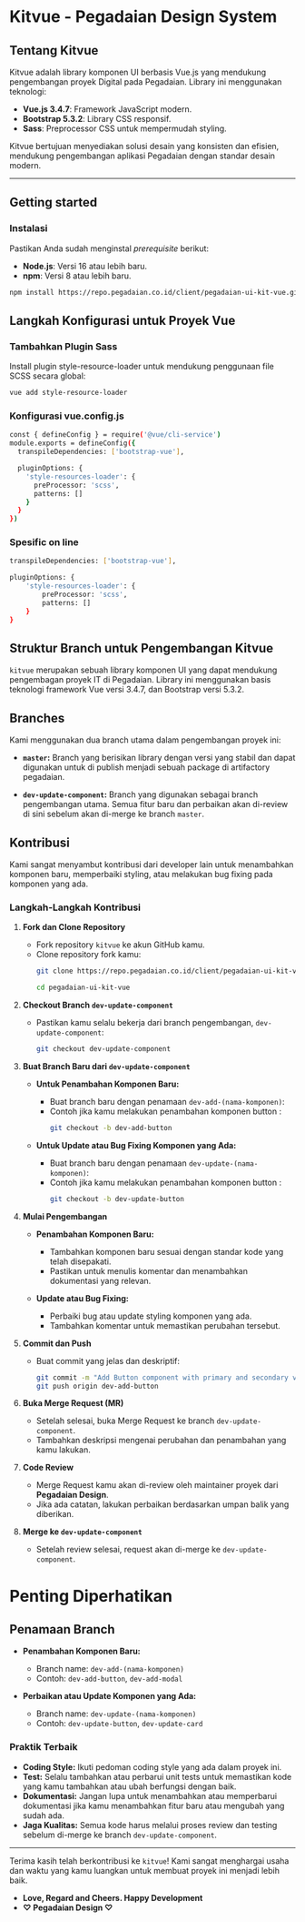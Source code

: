 # Kitvue - Pegadaian Design System

## Tentang Kitvue
Kitvue adalah library komponen UI berbasis Vue.js yang mendukung pengembangan proyek Digital pada Pegadaian. Library ini menggunakan teknologi:
- **Vue.js 3.4.7**: Framework JavaScript modern.
- **Bootstrap 5.3.2**: Library CSS responsif.
- **Sass**: Preprocessor CSS untuk mempermudah styling.

Kitvue bertujuan menyediakan solusi desain yang konsisten dan efisien, mendukung pengembangan aplikasi Pegadaian dengan standar desain modern.

---

## Getting started

### Instalasi
Pastikan Anda sudah menginstal *prerequisite* berikut:
- **Node.js**: Versi 16 atau lebih baru.
- **npm**: Versi 8 atau lebih baru.

```bash
npm install https://repo.pegadaian.co.id/client/pegadaian-ui-kit-vue.git
```

## Langkah Konfigurasi untuk Proyek Vue
### Tambahkan Plugin Sass
Install plugin style-resource-loader untuk mendukung penggunaan file SCSS secara global:

```bash
vue add style-resource-loader
```

### Konfigurasi vue.config.js

```bash
const { defineConfig } = require('@vue/cli-service')
module.exports = defineConfig({
  transpileDependencies: ['bootstrap-vue'],

  pluginOptions: {
    'style-resources-loader': {
      preProcessor: 'scss',
      patterns: []
    }
  }
})
```

### Spesific on line 
```bash
transpileDependencies: ['bootstrap-vue'],

pluginOptions: {
    'style-resources-loader': {
        preProcessor: 'scss',
        patterns: []
    }
}
```

## Struktur Branch untuk Pengembangan Kitvue

`kitvue` merupakan sebuah library komponen UI yang dapat mendukung pengembagan proyek IT di Pegadaian. Library ini menggunakan basis teknologi framework Vue versi 3.4.7, dan Bootstrap versi 5.3.2.

## Branches

Kami menggunakan dua branch utama dalam pengembangan proyek ini:

- **`master`:** Branch yang berisikan library dengan versi yang stabil dan dapat digunakan untuk di publish menjadi sebuah package di artifactory pegadaian.

- **`dev-update-component`:** Branch yang digunakan sebagai branch pengembangan utama. Semua fitur baru dan perbaikan akan di-review di sini sebelum akan di-merge ke branch `master`.

## Kontribusi

Kami sangat menyambut kontribusi dari developer lain untuk menambahkan komponen baru, memperbaiki styling, atau melakukan bug fixing pada komponen yang ada.

### Langkah-Langkah Kontribusi

1. **Fork dan Clone Repository**
   - Fork repository `kitvue` ke akun GitHub kamu.
   - Clone repository fork kamu:
     ```bash
     git clone https://repo.pegadaian.co.id/client/pegadaian-ui-kit-vue.git

     cd pegadaian-ui-kit-vue
     ```

2. **Checkout Branch `dev-update-component`**
   - Pastikan kamu selalu bekerja dari branch pengembangan, `dev-update-component`:
     ```bash
     git checkout dev-update-component
     ```

3. **Buat Branch Baru dari `dev-update-component`**
   - **Untuk Penambahan Komponen Baru:**
     - Buat branch baru dengan penamaan `dev-add-(nama-komponen)`:
     - Contoh jika kamu melakukan penambahan komponen button : 
       ```bash
       git checkout -b dev-add-button
       ```

   - **Untuk Update atau Bug Fixing Komponen yang Ada:**
     - Buat branch baru dengan penamaan `dev-update-(nama-komponen)`:
     - Contoh jika kamu melakukan penambahan komponen button : 
       ```bash
       git checkout -b dev-update-button
       ```

4. **Mulai Pengembangan**
   - **Penambahan Komponen Baru:**
     - Tambahkan komponen baru sesuai dengan standar kode yang telah disepakati.
     - Pastikan untuk menulis komentar dan menambahkan dokumentasi yang relevan.
  
   - **Update atau Bug Fixing:**
     - Perbaiki bug atau update styling komponen yang ada.
     - Tambahkan komentar untuk memastikan perubahan tersebut.

5. **Commit dan Push**
   - Buat commit yang jelas dan deskriptif:
     ```bash
     git commit -m "Add Button component with primary and secondary variants"
     git push origin dev-add-button
     ```

6. **Buka Merge Request (MR)**
   - Setelah selesai, buka Merge Request ke branch `dev-update-component`.
   - Tambahkan deskripsi mengenai perubahan dan penambahan yang kamu lakukan.

7. **Code Review**
   - Merge Request kamu akan di-review oleh maintainer proyek dari **Pegadaian Design**.
   - Jika ada catatan, lakukan perbaikan berdasarkan umpan balik yang diberikan.

8. **Merge ke `dev-update-component`**
   - Setelah review selesai, request akan di-merge ke `dev-update-component`.

# Penting Diperhatikan 
## Penamaan Branch

- **Penambahan Komponen Baru:**
  - Branch name: `dev-add-(nama-komponen)`
  - Contoh: `dev-add-button`, `dev-add-modal`

- **Perbaikan atau Update Komponen yang Ada:**
  - Branch name: `dev-update-(nama-komponen)`
  - Contoh: `dev-update-button`, `dev-update-card`

### Praktik Terbaik

- **Coding Style:** Ikuti pedoman coding style yang ada dalam proyek ini.
- **Test:** Selalu tambahkan atau perbarui unit tests untuk memastikan kode yang kamu tambahkan atau ubah berfungsi dengan baik.
- **Dokumentasi:** Jangan lupa untuk menambahkan atau memperbarui dokumentasi jika kamu menambahkan fitur baru atau mengubah yang sudah ada.
- **Jaga Kualitas:** Semua kode harus melalui proses review dan testing sebelum di-merge ke branch `dev-update-component`.

---

Terima kasih telah berkontribusi ke `kitvue`! Kami sangat menghargai usaha dan waktu yang kamu luangkan untuk membuat proyek ini menjadi lebih baik.
- **Love, Regard and Cheers. Happy Development**
- **♡ Pegadaian Design ♡**

